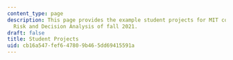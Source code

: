 ```yaml
---
content_type: page
description: This page provides the example student projects for MIT course IDS.333
  Risk and Decision Analysis of fall 2021.
draft: false
title: Student Projects
uid: cb16a547-fef6-4780-9b46-5dd69415591a
---
```

